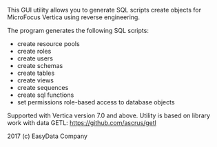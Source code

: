 This GUI utility allows you to generate SQL scripts create objects for MicroFocus Vertica using reverse engineering.

The program generates the following SQL scripts:
* create resource pools
* create roles
* create users
* create schemas
* create tables
* create views
* create sequences
* create sql functions
* set permissions role-based access to database objects

Supported with Vertica version 7.0 and above. Utility is based on library work with data GETL:
https://github.com/ascrus/getl

2017 (c) EasyData Company
